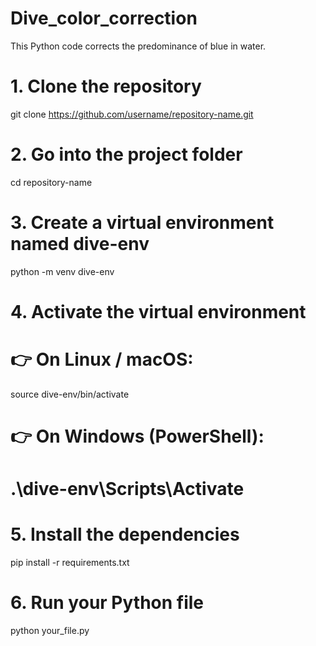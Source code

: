# Dive_color_correction
This Python code corrects the predominance of blue in water.

# 1. Clone the repository
git clone https://github.com/username/repository-name.git

# 2. Go into the project folder
cd repository-name

# 3. Create a virtual environment named dive-env
python -m venv dive-env

# 4. Activate the virtual environment
# 👉 On Linux / macOS:
source dive-env/bin/activate
# 👉 On Windows (PowerShell):
# .\dive-env\Scripts\Activate

# 5. Install the dependencies
pip install -r requirements.txt

# 6. Run your Python file
python your_file.py
